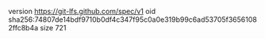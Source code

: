 version https://git-lfs.github.com/spec/v1
oid sha256:74807de14bdf9710b0df4c347f95c0a0e319b99c6ad53705f36561082ffc8b4a
size 721

